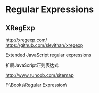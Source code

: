 # Regular Expressions  




## XRegExp  

http://xregexp.com/  
https://github.com/slevithan/xregexp  

Extended JavaScript regular expressions

扩展JavaScript正则表达式




http://www.runoob.com/sitemap


F:\Books\Regular Expression\






